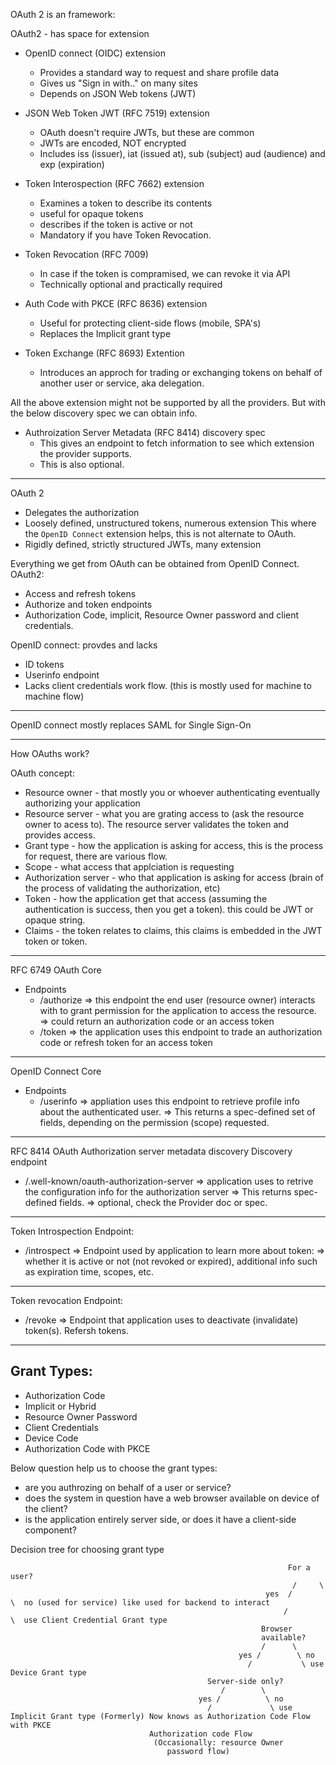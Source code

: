 
OAuth 2 is an framework:

OAuth2  - has space for extension

 - OpenID connect (OIDC) extension
    - Provides a standard way to request and share profile data
    - Gives us "Sign in with.." on many sites
    - Depends on JSON Web tokens (JWT)
 - JSON Web Token JWT (RFC 7519) extension
    - OAuth doesn't require JWTs, but these are common
    - JWTs are encoded, NOT encrypted
    - Includes iss (issuer), iat (issued at), sub (subject) aud (audience) and exp (expiration)

 - Token Interospection (RFC 7662) extension
    - Examines a token to describe its contents
    - useful for opaque tokens
    - describes if the token is active or not
    - Mandatory if you have Token Revocation.
 - Token Revocation (RFC 7009)
   - In case if the token is compramised, we can revoke it via API
   - Technically optional and practically required
 - Auth Code with PKCE (RFC 8636) extension
   - Useful for protecting client-side flows (mobile, SPA's)
   - Replaces the Implicit grant type

 - Token Exchange (RFC 8693) Extention
    - Introduces an approch for trading or exchanging tokens on behalf of another user or service, aka delegation.
   
All the above extension might not be supported by all the providers. But with the below discovery spec we can obtain info.

  - Authroization Server Metadata (RFC 8414) discovery spec
    - This gives an endpoint to fetch information to see which extension the provider supports.
    - This is also optional.

 ----------------------------------

OAuth 2
  - Delegates the authorization
  - Loosely defined, unstructured tokens, numerous extension
This where the `OpenID Connect` extension helps, this is not alternate to OAuth.
  - Rigidly defined, strictly structured JWTs, many extension

Everything we get from OAuth can be obtained from OpenID Connect.
OAuth2:
   - Access and refresh tokens
   - Authorize and token endpoints
   - Authorization Code, implicit, Resource Owner password and client credentials.

OpenID connect: provdes and lacks
   - ID tokens
   - Userinfo endpoint
   - Lacks client credentials work flow. (this is mostly used for machine to machine flow)

 ----------------

OpenID connect mostly replaces SAML for Single Sign-On

--------------

How OAuths work?

OAuth concept:
   - Resource owner - that mostly you or whoever authenticating eventually authorizing your application
   - Resource server - what you are grating access to (ask the resource owner to acess to). The resource server validates the token and provides access.
   - Grant type - how the application is asking for access, this is the process for request, there are various flow.
   - Scope - what access that applciation is requesting
   - Authorization server - who that application is asking for access (brain of the process of validating the authorization, etc)
   - Token - how the application get that access (assuming the authentication is success, then you get a token). this could be JWT or opaque string.
   - Claims - the token relates to claims, this claims is embedded in the JWT token or token.
--------------

RFC 6749 OAuth Core
- Endpoints
   - /authorize  => this endpoint the end user (resource owner) interacts with to grant permission for the application to access the resource.
                 => could return an authorization code or an access token
   - /token => the application uses this endpoint to trade an authorization code or refresh token for an access token

---------
OpenID Connect Core
- Endpoints
   -   /userinfo  => appliation uses this endpoint to retrieve profile info about the authenticated user.
                  => This returns a spec-defined set of fields, depending on the permission (scope) requested.
-------
RFC 8414 OAuth Authorization server metadata discovery
Discovery endpoint 
  - /.well-known/oauth-authorization-server => application uses to retrive the configuration info for the authorization server
                                            => This returns spec-defined fields.
                                            => optional, check the Provider doc or spec.
----------
Token Introspection
Endpoint:
   - /introspect  => Endpoint used by application to learn more about token:
                  => whether it is active or not (not revoked or expired), additional info such as expiration time, scopes, etc.
-------
Token revocation
Endpoint:
  -  /revoke => Endpoint that application uses to deactivate (invalidate) token(s). Refersh tokens.
-------

## Grant Types:
 - Authorization Code
 - Implicit or Hybrid
 - Resource Owner Password
 - Client Credentials
 - Device Code
 - Authorization Code with PKCE

 Below question help us to choose the grant types:
   - are you authrozing on behalf of a user or service?
   - does the system in question have a web browser available on device of the client?
   - is the application entirely server side, or does it have a client-side component?

Decision tree for choosing grant type

```
                                                              For a user?
                                                               /     \
                                                         yes  /       \  no (used for service) like used for backend to interact
                                                             /         \  use Client Credential Grant type
                                                        Browser
                                                        available?
                                                        /      \
                                                   yes /        \ no
                                                     /           \ use Device Grant type
                                            Server-side only?
                                               /        \
                                          yes /          \ no
                                            /             \ use Implicit Grant type (Formerly) Now knows as Authorization Code Flow with PKCE
                               Authorization code Flow
                                (Occasionally: resource Owner
                                   password flow)
```




     
 
